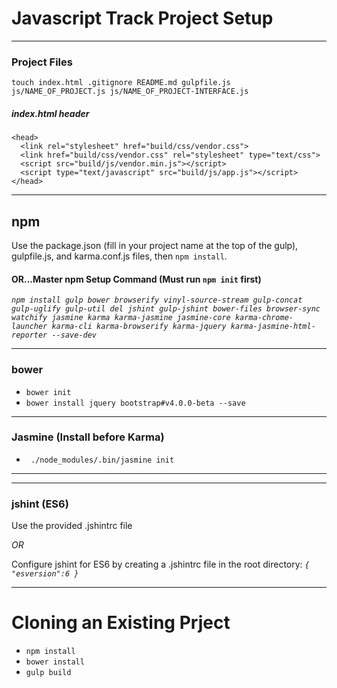 # Javascript Track Project Setup
___
### Project Files
`touch index.html .gitignore README.md gulpfile.js js/NAME_OF_PROJECT.js js/NAME_OF_PROJECT-INTERFACE.js`

##### index.html header
```
<head>
  <link rel="stylesheet" href="build/css/vendor.css">
  <link href="build/css/vendor.css" rel="stylesheet" type="text/css">
  <script src="build/js/vendor.min.js"></script>
  <script type="text/javascript" src="build/js/app.js"></script>
</head>
```
___
## npm
Use the package.json (fill in your project name at the top of the gulp), gulpfile.js, and karma.conf.js files, then `npm install`.

#### OR...Master npm Setup Command (Must run `npm init` first)
_`npm install gulp bower browserify vinyl-source-stream gulp-concat gulp-uglify gulp-util del jshint gulp-jshint bower-files browser-sync watchify jasmine karma karma-jasmine jasmine-core karma-chrome-launcher karma-cli karma-browserify karma-jquery karma-jasmine-html-reporter --save-dev`_
___
### bower
* `bower init`
* `bower install jquery bootstrap#v4.0.0-beta --save`
___
### Jasmine (Install before Karma)
* ` ./node_modules/.bin/jasmine init`
___

<!-- ### gulp stuff
* Make sure the backend js has corresponding exports at the bottom of the file (ex. `exports.module_NameModule = Module_Name;`)
* Make sure the frontend js has corresponding requires at the top of the file (ex. `var ComputerPlayer = require('./../js/pig.js').computerPlayerModule;`)
* Run `gulp build` before you fire up the browser. -->
___
### jshint (ES6)
Use the provided .jshintrc file

_OR_

Configure jshint for ES6 by creating a .jshintrc file in the root directory:
_`{ "esversion":6 }`_
___
# Cloning an Existing Prject

* `npm install`
* `bower install`
* `gulp build`
